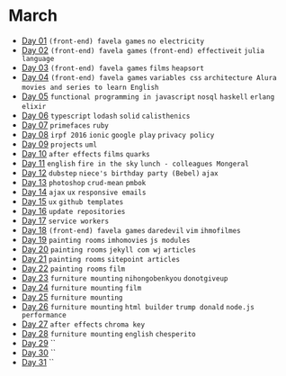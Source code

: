 # March

 - [Day 01](03-01-2016.md) `(front-end) favela games` `no electricity`
 - [Day 02](03-02-2016.md) `(front-end) favela games` `(front-end) effectiveit` `julia language`
 - [Day 03](03-03-2016.md) `(front-end) favela games` `films` `heapsort`
 - [Day 04](03-04-2016.md) `(front-end) favela games` `variables css` `architecture Alura` `movies and series to learn English`
 - [Day 05](03-05-2016.md) `functional programming in javascript` `nosql` `haskell` `erlang` `elixir`
 - [Day 06](03-06-2016.md) `typescript` `lodash` `solid` `calisthenics`
 - [Day 07](03-07-2016.md) `primefaces` `ruby`
 - [Day 08](03-08-2016.md) `irpf 2016` `ionic` `google play` `privacy policy`
 - [Day 09](03-09-2016.md) `projects` `uml`
 - [Day 10](03-10-2016.md) `after effects` `films` `quarks`
 - [Day 11](03-11-2016.md) `english` `fire in the sky` `lunch - colleagues Mongeral`
 - [Day 12](03-12-2016.md) `dubstep` `niece's birthday party (Bebel)` `ajax`
 - [Day 13](03-13-2016.md) `photoshop` `crud-mean` `pmbok`
 - [Day 14](03-14-2016.md) `ajax` `ux` `responsive emails`
 - [Day 15](03-15-2016.md) `ux` `github templates`
 - [Day 16](03-16-2016.md) `update repositories`
 - [Day 17](03-17-2016.md) `service workers`
 - [Day 18](03-18-2016.md) `(front-end) favela games` `daredevil` `vim` `ihmofilmes`
 - [Day 19](03-19-2016.md) `painting rooms` `imhomovies` `js modules`
 - [Day 20](03-20-2016.md) `painting rooms` `jekyll com wj` `articles`
 - [Day 21](03-21-2016.md) `painting rooms` `sitepoint articles`
 - [Day 22](03-22-2016.md) `painting rooms` `film`
 - [Day 23](03-23-2016.md) `furniture mounting` `nihongobenkyou` `donotgiveup`
 - [Day 24](03-24-2016.md) `furniture mounting` `film`
 - [Day 25](03-25-2016.md) `furniture mounting`
 - [Day 26](03-26-2016.md) `furniture mounting` `html builder` `trump donald` `node.js performance`
 - [Day 27](03-27-2016.md) `after effects` `chroma key`
 - [Day 28](03-28-2016.md) `furniture mounting` `english` `chesperito`
 - [Day 29](03-29-2016.md) ``
 - [Day 30](03-30-2016.md) ``
 - [Day 31](03-31-2016.md) ``
